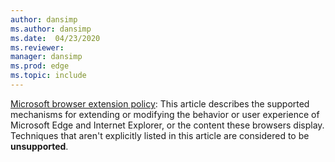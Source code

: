 ```yaml
---
author: dansimp
ms.author: dansimp
ms.date:  04/23/2020
ms.reviewer: 
manager: dansimp
ms.prod: edge
ms.topic: include
---
```


[Microsoft browser extension policy](/legal/microsoft-edge/microsoft-browser-extension-policy):
This article describes the supported mechanisms for extending or modifying the behavior or user experience of Microsoft Edge and Internet Explorer, or the content these browsers display. Techniques that aren't explicitly listed in this article are considered to be **unsupported**.